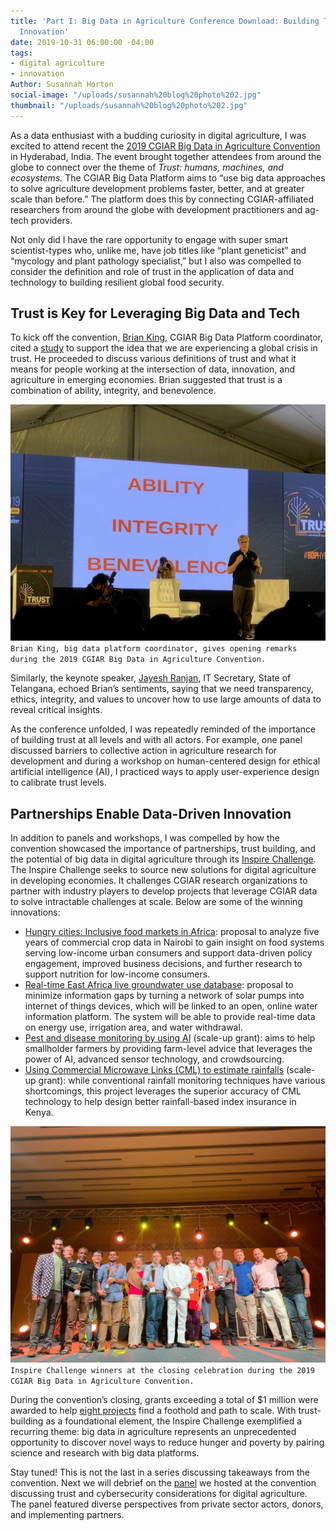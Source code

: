 ```yaml
---
title: 'Part I: Big Data in Agriculture Conference Download: Building Trust and Fueling
  Innovation'
date: 2019-10-31 06:00:00 -04:00
tags:
- digital agriculture
- innovation
Author: Susannah Horton
social-image: "/uploads/susannah%20blog%20photo%202.jpg"
thumbnail: "/uploads/susannah%20blog%20photo%202.jpg"
---
```


As a data enthusiast with a budding curiosity in digital agriculture, I was excited to attend recent the [2019 CGIAR Big Data in Agriculture Convention](https://bigdata.cgiar.org/hyderabad-2019/) in Hyderabad, India. The event brought together attendees from around the globe to connect over the theme of *Trust: humans, machines, and ecosystems.* The CGIAR Big Data Platform aims to “use big data approaches to solve agriculture development problems faster, better, and at greater scale than before.” The platform does this by connecting CGIAR-affiliated researchers from around the globe with development practitioners and ag-tech providers.

Not only did I have the rare opportunity to engage with super smart scientist-types who, unlike me, have job titles like “plant geneticist” and “mycology and plant pathology specialist,” but I also was compelled to consider the definition and role of trust in the application of data and technology to building resilient global food security.

<!--more-->

## Trust is Key for Leveraging Big Data and Tech

To kick off the convention, [Brian King](https://2019cgiarbigdatainag.sched.com/speaker/b.king), CGIAR Big Data Platform coordinator, cited a [study](https://www.edelman.com/trust-barometer) to support the idea that we are experiencing a global crisis in trust. He proceeded to discuss various definitions of trust and what it means for people working at the intersection of data, innovation, and agriculture in emerging economies. Brian suggested that trust is a combination of ability, integrity, and benevolence.

![susannah blog photo 1.jpg](/uploads/susannah%20blog%20photo%201.jpg)`Brian King, big data platform coordinator, gives opening remarks during the 2019 CGIAR Big Data in Agriculture Convention.`

Similarly, the keynote speaker, [Jayesh Ranjan](https://2019cgiarbigdatainag.sched.com/speaker/jayesh_ranjan.204jdwju), IT Secretary, State of Telangana, echoed Brian’s sentiments, saying that we need transparency, ethics, integrity, and values to uncover how to use large amounts of data to reveal critical insights.

As the conference unfolded, I was repeatedly reminded of the importance of building trust at all levels and with all actors. For example, one panel discussed barriers to collective action in agriculture research for development and during a workshop on human-centered design for ethical artificial intelligence (AI), I practiced ways to apply user-experience design to calibrate trust levels.

## Partnerships Enable Data-Driven Innovation

In addition to panels and workshops, I was compelled by how the convention showcased the importance of partnerships, trust building, and the potential of big data in digital agriculture through its [Inspire Challenge](https://bigdata.cgiar.org/inspire/). The Inspire Challenge seeks to source new solutions for digital agriculture in developing economies. It challenges CGIAR research organizations to partner with industry players to develop projects that leverage CGIAR data to solve intractable challenges at scale. Below are some of the winning innovations:

* [Hungry cities: Inclusive food markets in Africa](https://bigdata.cgiar.org/inspire/inspire-challenge-2019/hungry-cities-inclusive-food-markets-in-africa/): proposal to analyze five years of commercial crop data in Nairobi to gain insight on food systems serving low-income urban consumers and support data-driven policy engagement, improved business decisions, and further research to support nutrition for low-income consumers.
* [Real-time East Africa live groundwater use database](https://bigdata.cgiar.org/inspire/inspire-challenge-2019/real-time-east-africa-live-groundwater-use-database/): proposal to minimize information gaps by turning a network of solar pumps into internet of things devices, which will be linked to an open, online water information platform. The system will be able to provide real-time data on energy use, irrigation area, and water withdrawal.
* [Pest and disease monitoring by using AI](https://bigdata.cgiar.org/inspire/inspire-challenge-2017/pest-and-disease-monitoring-by-using-artificial-intelligence/) (scale-up grant): aims to help smallholder farmers by providing farm-level advice that leverages the power of AI, advanced sensor technology, and crowdsourcing.
* [Using Commercial Microwave Links (CML) to estimate rainfalls](https://bigdata.cgiar.org/inspire/inspire-challenge-2018/using-commercial-microwave-links-cml-to-estimate-rainfalls/) (scale-up grant): while conventional rainfall monitoring techniques have various shortcomings, this project leverages the superior accuracy of CML technology to help design better rainfall-based index insurance in Kenya.

![susannah blog photo 2.jpg](/uploads/susannah%20blog%20photo%202.jpg)`Inspire Challenge winners at the closing celebration during the 2019 CGIAR Big Data in Agriculture Convention.`

During the convention’s closing, grants exceeding a total of $1 million were awarded to help [eight projects](https://bigdata.cgiar.org/inspire/applying-for-the-challenge/inspire-winners/) find a foothold and path to scale. With trust-building as a foundational element, the Inspire Challenge exemplified a recurring theme: big data in agriculture represents an unprecedented opportunity to discover novel ways to reduce hunger and poverty by pairing science and research with big data platforms.

Stay tuned! This is not the last in a series discussing takeaways from the convention. Next we will debrief on the [panel](https://2019cgiarbigdatainag.sched.com/event/UPSV/securing-trust-why-cybersecurity-matters-in-digital-agriculture-by-invitation-only) we hosted at the convention discussing trust and cybersecurity considerations for digital agriculture. The panel featured diverse perspectives from private sector actors, donors, and implementing partners.